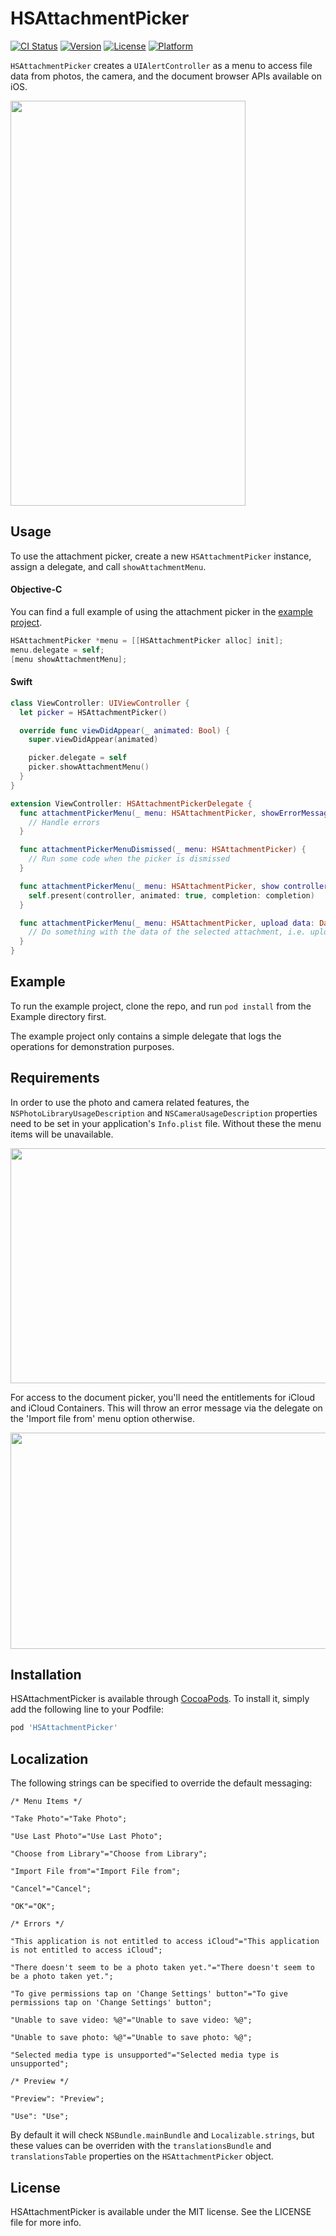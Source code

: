 # HSAttachmentPicker

[![CI Status](http://img.shields.io/travis/helpscout/HSAttachmentPicker.svg?style=flat)](https://travis-ci.org/helpscout/HSAttachmentPicker)
[![Version](https://img.shields.io/cocoapods/v/HSAttachmentPicker.svg?style=flat)](http://cocoapods.org/pods/HSAttachmentPicker)
[![License](https://img.shields.io/cocoapods/l/HSAttachmentPicker.svg?style=flat)](http://cocoapods.org/pods/HSAttachmentPicker)
[![Platform](https://img.shields.io/cocoapods/p/HSAttachmentPicker.svg?style=flat)](http://cocoapods.org/pods/HSAttachmentPicker)

`HSAttachmentPicker` creates a `UIAlertController` as a menu to access file data from photos, the camera, and the document browser APIs available on iOS.

<img src="https://github.com/helpscout/HSAttachmentPicker/raw/master/picker_preview.png" width="376" height="648">

## Usage

To use the attachment picker, create a new `HSAttachmentPicker` instance, assign a delegate, and call `showAttachmentMenu`.

#### Objective-C

You can find a full example of using the attachment picker in the [example project](Example).

```objective-c
HSAttachmentPicker *menu = [[HSAttachmentPicker alloc] init];
menu.delegate = self;
[menu showAttachmentMenu];
```

#### Swift

```swift
class ViewController: UIViewController {
  let picker = HSAttachmentPicker()

  override func viewDidAppear(_ animated: Bool) {
    super.viewDidAppear(animated)

    picker.delegate = self
    picker.showAttachmentMenu()
  }
}

extension ViewController: HSAttachmentPickerDelegate {
  func attachmentPickerMenu(_ menu: HSAttachmentPicker, showErrorMessage errorMessage: String) {
    // Handle errors
  }

  func attachmentPickerMenuDismissed(_ menu: HSAttachmentPicker) {
    // Run some code when the picker is dismissed
  }

  func attachmentPickerMenu(_ menu: HSAttachmentPicker, show controller: UIViewController, completion: (() -> Void)? = nil) {
    self.present(controller, animated: true, completion: completion)
  }

  func attachmentPickerMenu(_ menu: HSAttachmentPicker, upload data: Data, filename: String, image: UIImage?) {
    // Do something with the data of the selected attachment, i.e. upload it to a web service
  }
}
```

## Example

To run the example project, clone the repo, and run `pod install` from the Example directory first.

The example project only contains a simple delegate that logs the operations for demonstration purposes.

## Requirements

In order to use the photo and camera related features, the `NSPhotoLibraryUsageDescription` and `NSCameraUsageDescription` properties need to be set in your application's `Info.plist` file. Without these the menu items will be unavailable.

<img src="https://github.com/helpscout/HSAttachmentPicker/raw/master/picker_photos_permissions.png" width="650" height="376">

For access to the document picker, you'll need the entitlements for iCloud and iCloud Containers. This will throw an error message via the delegate on the 'Import file from' menu option otherwise.

<img src="https://github.com/helpscout/HSAttachmentPicker/raw/master/picker_icloud_permissions.png" width="856" height="346">

## Installation

HSAttachmentPicker is available through [CocoaPods](http://cocoapods.org). To install
it, simply add the following line to your Podfile:

```ruby
pod 'HSAttachmentPicker'
```

## Localization

The following strings can be specified to override the default messaging:

```
/* Menu Items */

"Take Photo"="Take Photo";

"Use Last Photo"="Use Last Photo";

"Choose from Library"="Choose from Library";

"Import File from"="Import File from";

"Cancel"="Cancel";

"OK"="OK";

/* Errors */

"This application is not entitled to access iCloud"="This application is not entitled to access iCloud";

"There doesn't seem to be a photo taken yet."="There doesn't seem to be a photo taken yet.";

"To give permissions tap on 'Change Settings' button"="To give permissions tap on 'Change Settings' button";

"Unable to save video: %@"="Unable to save video: %@";

"Unable to save photo: %@"="Unable to save photo: %@";

"Selected media type is unsupported"="Selected media type is unsupported";

/* Preview */

"Preview": "Preview";

"Use": "Use";
```

By default it will check `NSBundle.mainBundle` and `Localizable.strings`, but these values can be overriden with the `translationsBundle` and `translationsTable` properties on the `HSAttachmentPicker` object.

## License

HSAttachmentPicker is available under the MIT license. See the LICENSE file for more info.
